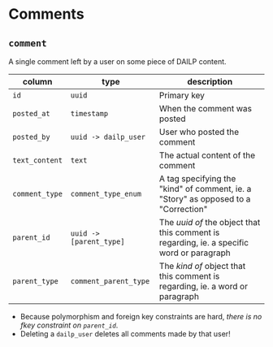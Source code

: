 # Comments

## `comment`

A single comment left by a user on some piece of DAILP content.

| column         | type                    | description                                                                               |
| -------------- | ----------------------- | ----------------------------------------------------------------------------------------- |
| `id`           | `uuid`                  | Primary key                                                                               |
| `posted_at`    | `timestamp`             | When the comment was posted                                                               |
| `posted_by`    | `uuid -> dailp_user`    | User who posted the comment                                                               |
| `text_content` | `text`                  | The actual content of the comment                                                         |
| `comment_type` | `comment_type_enum`     | A tag specifying the "kind" of comment, ie. a "Story" as opposed to a "Correction"        |
| `parent_id`    | `uuid -> [parent_type]` | The _uuid of_ the object that this comment is regarding, ie. a specific word or paragraph |
| `parent_type`  | `comment_parent_type`   | The _kind of_ object that this comment is regarding, ie. a word or paragraph              |

- Because polymorphism and foreign key constraints are hard, _there is no fkey constraint on `parent_id`_.
- Deleting a `dailp_user` deletes all comments made by that user!
